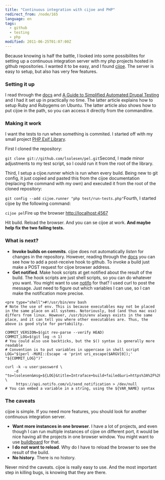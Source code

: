 ```yaml
---
title: "Continuous integration with cijoe and PHP"
redirect_from: /node/165
language: en
tags:
  - github
  - testing
  - php
modified: 2011-06-25T01:07:00Z
---
```


Because knowing is half the battle, I looked into some possibilites for setting up a continuous integration server with my php projects hosted in github repositories. I wanted it to be easy, and I found [cijoe](http://github.com/defunkt/cijoe). The server is easy to setup, but also has very few features.

### Setting it up

I read through the [docs](http://github.com/defunkt/cijoe) and [A Guide to Simplified Automated Drupal Testing](http://affinitybridge.com/blog/guide-simplified-automated-drupal-testing) and I had it set up in practically no time. The latter article explains how to setup Ruby and Rubygems on Ubuntu. The latter article also shows how to put cijoe in the path, so you can access it directly from the commandline.

### Making it work

I want the tests to run when something is commited. I started off with my small project [PHP Exif Library](https://github.com/lsolesen/pel/).

First I cloned the repository:

`git clone git://github.com/lsolesen/pel.git`Second, I made minor adjustments to my test script, so I could run it from the root of the library.

Third, I setup a cijoe.runner which is run when every build. Being new to git config, it just copied and pasted this from the cijoe documentation (replacing the command with my own) and executed it from the root of the cloned repository:

`git config --add cijoe.runner "php test/run-tests.php"`Fourth, I started cijoe by the following command:

`cijoe pel`Fire up the browser [http://localhost:4567](http://localhost:4567/)

Hit build. Reload the browser. And you can se cijoe at work. **And maybe help fix the two failing tests.**

### What is next?

- **Invoke builds on commits**. cijoe does not automatically _listen_ for changes in the repository. However, reading through the [docs](http://github.com/defunkt/cijoe) you can see how to add a post-receive hook to github. To invoke a build just make a POST request for cijoe browser address.
- **Get notified**. Make hook scripts at get notified about the result of the build. The hook scripts are just shell scripts, so you can do whatever you want. You might want to use [notifo](http://notifo.com) for that? I used curl to post the message. Just need to figure out which variables I can use, so I can make the notification more precise.

  
```
<pre type="shell">#!/usr/bin/env bash
# Note the use of env. This is because executables may not be placed in the same place on all systems. Notoriously, bsd (and thus mac osx) differs from linux. However, /usr/bin/env always exists in the same place, and it can tell you where other executables are. Thus, the above is good style for portability.

COMMIT_VERSION=$(git rev-parse --verify HEAD)
COMMIT_LOG=$(git log -n 1)
# You could also use backticks, but the $() syntax is generally more readable
# Convention is to put variables in uppercase in shell script
LOG="$(perl -MURI::Escape -e 'print uri_escape($ARGV[0]);' "${COMMIT_LOG}")"

curl -k -u user:password \
    -d "to=lsolesen&msg=${LOG}&title=Intraface+build+failed&uri=https%3A%2F%2Fgithub.com%2Fintraface%2Fintraface.dk%2Fcommit%2F${COMMIT_VERSION}" \
     https://api.notifo.com/v1/send_notification > /dev/null
# You can embed a variable in a string, using the ${VAR_NAME} syntax
```


### The caveats

cijoe is simple. If you need more features, you should look for another continuous integration server.

- **Want more instances in one browser**. I have a lot of projects, and even though I can run multiple instances of cijoe on different port, it would be nice having all the projects in one browser window. You might want to use [buildboard](https://github.com/jacobat/buildboard) for that.
- **I do not want to reload**. Why do I have to reload the browser to see the result of the build.
- **No history**. There is no history.

Never mind the caveats. cijoe is really easy to use. And the most important step in killing bugs, is knowing that they are there.
